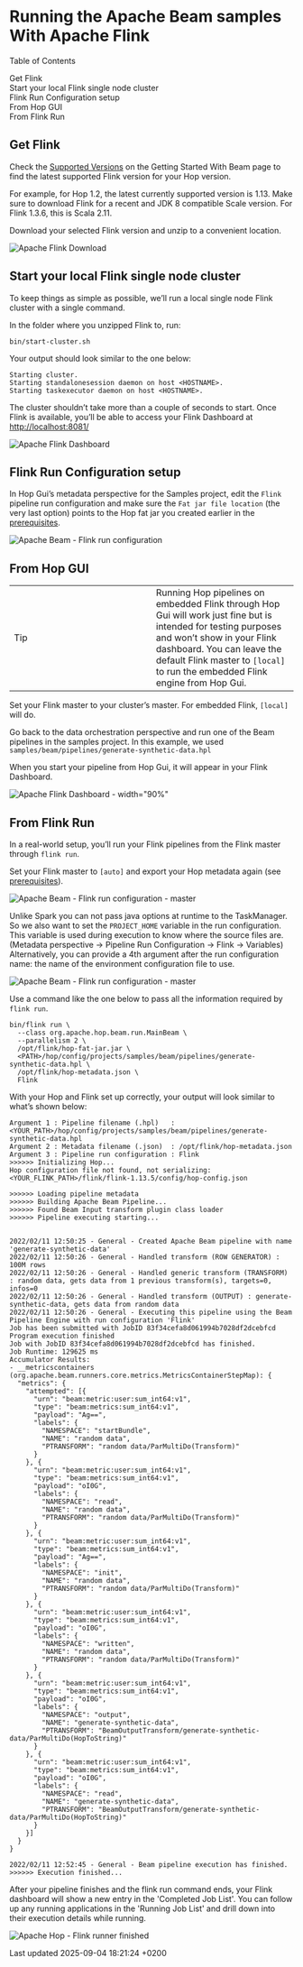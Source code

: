 <div id="header">

# Running the Apache Beam samples With Apache Flink

<div id="toc" class="toc">

<div id="toctitle">

Table of Contents

</div>

  - [Get Flink](#_get_flink)
  - [Start your local Flink single node cluster](#_start_your_local_flink_single_node_cluster)
  - [Flink Run Configuration setup](#_flink_run_configuration_setup)
  - [From Hop GUI](#_from_hop_gui)
  - [From Flink Run](#_from_flink_run)

</div>

</div>

<div id="content">

<div class="sect1">

## Get Flink

<div class="sectionbody">

<div class="paragraph">

Check the [Supported Versions](pipeline/beam/getting-started-with-beam.qq0W3LyhpD#supportedversions) on the Getting Started With Beam page to find the latest supported Flink version for your Hop version.

</div>

<div class="paragraph">

For example, for Hop 1.2, the latest currently supported version is 1.13. Make sure to download Flink for a recent and JDK 8 compatible Scale version. For Flink 1.3.6, this is Scala 2.11.

</div>

<div class="paragraph">

Download your selected Flink version and unzip to a convenient location.

</div>

<div class="paragraph">

<span class="image">![Apache Flink Download](../assets/images/beam/beam-flink-download.png)</span>

</div>

</div>

</div>

<div class="sect1">

## Start your local Flink single node cluster

<div class="sectionbody">

<div class="paragraph">

To keep things as simple as possible, we’ll run a local single node Flink cluster with a single command.

</div>

<div class="paragraph">

In the folder where you unzipped Flink to, run:

</div>

<div class="paragraph">

`bin/start-cluster.sh`

</div>

<div class="paragraph">

Your output should look similar to the one below:

</div>

<div class="listingblock">

<div class="content">

``` highlight
Starting cluster.
Starting standalonesession daemon on host <HOSTNAME>.
Starting taskexecutor daemon on host <HOSTNAME>.
```

</div>

</div>

<div class="paragraph">

The cluster shouldn’t take more than a couple of seconds to start. Once Flink is available, you’ll be able to access your Flink Dashboard at <http://localhost:8081/>

</div>

<div class="paragraph">

<span class="image">![Apache Flink Dashboard](../assets/images/beam/beam-flink-ui.png)</span>

</div>

</div>

</div>

<div class="sect1">

## Flink Run Configuration setup

<div class="sectionbody">

<div class="paragraph">

In Hop Gui’s metadata perspective for the Samples project, edit the `Flink` pipeline run configuration and make sure the `Fat jar file location` (the very last option) points to the Hop fat jar you created earlier in the [prerequisites](pipeline/beam/running-the-beam-samples.qq0W3LyhpD#prerequisites).

</div>

<div class="paragraph">

<span class="image">![Apache Beam - Flink run configuration](../assets/images/beam/beam-flink-run-config.png)</span>

</div>

</div>

</div>

<div class="sect1">

## From Hop GUI

<div class="sectionbody">

<div class="admonitionblock tip">

<table>
<colgroup>
<col style="width: 50%" />
<col style="width: 50%" />
</colgroup>
<tbody>
<tr class="odd">
<td><div class="title">
Tip
</div></td>
<td>Running Hop pipelines on embedded Flink through Hop Gui will work just fine but is intended for testing purposes and won’t show in your Flink dashboard. You can leave the default Flink master to <code>[local]</code> to run the embedded Flink engine from Hop Gui.</td>
</tr>
</tbody>
</table>

</div>

<div class="paragraph">

Set your Flink master to your cluster’s master. For embedded Flink, `[local]` will do.

</div>

<div class="paragraph">

Go back to the data orchestration perspective and run one of the Beam pipelines in the samples project. In this example, we used `samples/beam/pipelines/generate-synthetic-data.hpl`

</div>

<div class="paragraph">

When you start your pipeline from Hop Gui, it will appear in your Flink Dashboard.

</div>

<div class="paragraph">

<span class="image">![Apache Flink Dashboard - width="90%"](../assets/images/beam/beam-flink-running.png)</span>

</div>

</div>

</div>

<div class="sect1">

## From Flink Run

<div class="sectionbody">

<div class="paragraph">

In a real-world setup, you’ll run your Flink pipelines from the Flink master through `flink run`.

</div>

<div class="paragraph">

Set your Flink master to `[auto]` and export your Hop metadata again (see [prerequisites](pipeline/beam/running-the-beam-samples.qq0W3LyhpD#prerequisites)).

</div>

<div class="paragraph">

<span class="image">![Apache Beam - Flink run configuration - master](../assets/images/beam/beam-flink-run-config-host.png)</span>

</div>

<div class="paragraph">

Unlike Spark you can not pass java options at runtime to the TaskManager. So we also want to set the `PROJECT_HOME` variable in the run configuration. This variable is used during execution to know where the source files are. (Metadata perspective → Pipeline Run Configuration → Flink → Variables) Alternatively, you can provide a 4th argument after the run configuration name: the name of the environment configuration file to use.

</div>

<div class="paragraph">

<span class="image">![Apache Beam - Flink run configuration - master](../assets/images/beam/beam-flink-run-config-variables.png)</span>

</div>

<div class="paragraph">

Use a command like the one below to pass all the information required by `flink run`.

</div>

<div class="listingblock">

<div class="content">

``` highlight
bin/flink run \
  --class org.apache.hop.beam.run.MainBeam \
  --parallelism 2 \
  /opt/flink/hop-fat-jar.jar \
  <PATH>/hop/config/projects/samples/beam/pipelines/generate-synthetic-data.hpl \
  /opt/flink/hop-metadata.json \
  Flink
```

</div>

</div>

<div class="paragraph">

With your Hop and Flink set up correctly, your output will look similar to what’s shown below:

</div>

<div class="listingblock">

<div class="content">

``` highlight
Argument 1 : Pipeline filename (.hpl)   : <YOUR_PATH>/hop/config/projects/samples/beam/pipelines/generate-synthetic-data.hpl
Argument 2 : Metadata filename (.json)  : /opt/flink/hop-metadata.json
Argument 3 : Pipeline run configuration : Flink
>>>>>> Initializing Hop...
Hop configuration file not found, not serializing: <YOUR_FLINK_PATH>/flink/flink-1.13.5/config/hop-config.json

>>>>>> Loading pipeline metadata
>>>>>> Building Apache Beam Pipeline...
>>>>>> Found Beam Input transform plugin class loader
>>>>>> Pipeline executing starting...


2022/02/11 12:50:25 - General - Created Apache Beam pipeline with name 'generate-synthetic-data'
2022/02/11 12:50:26 - General - Handled transform (ROW GENERATOR) : 100M rows
2022/02/11 12:50:26 - General - Handled generic transform (TRANSFORM) : random data, gets data from 1 previous transform(s), targets=0, infos=0
2022/02/11 12:50:26 - General - Handled transform (OUTPUT) : generate-synthetic-data, gets data from random data
2022/02/11 12:50:26 - General - Executing this pipeline using the Beam Pipeline Engine with run configuration 'Flink'
Job has been submitted with JobID 83f34cefa8d061994b7028df2dcebfcd
Program execution finished
Job with JobID 83f34cefa8d061994b7028df2dcebfcd has finished.
Job Runtime: 129625 ms
Accumulator Results:
- __metricscontainers (org.apache.beam.runners.core.metrics.MetricsContainerStepMap): {
  "metrics": {
    "attempted": [{
      "urn": "beam:metric:user:sum_int64:v1",
      "type": "beam:metrics:sum_int64:v1",
      "payload": "Ag==",
      "labels": {
        "NAMESPACE": "startBundle",
        "NAME": "random data",
        "PTRANSFORM": "random data/ParMultiDo(Transform)"
      }
    }, {
      "urn": "beam:metric:user:sum_int64:v1",
      "type": "beam:metrics:sum_int64:v1",
      "payload": "oI0G",
      "labels": {
        "NAMESPACE": "read",
        "NAME": "random data",
        "PTRANSFORM": "random data/ParMultiDo(Transform)"
      }
    }, {
      "urn": "beam:metric:user:sum_int64:v1",
      "type": "beam:metrics:sum_int64:v1",
      "payload": "Ag==",
      "labels": {
        "NAMESPACE": "init",
        "NAME": "random data",
        "PTRANSFORM": "random data/ParMultiDo(Transform)"
      }
    }, {
      "urn": "beam:metric:user:sum_int64:v1",
      "type": "beam:metrics:sum_int64:v1",
      "payload": "oI0G",
      "labels": {
        "NAMESPACE": "written",
        "NAME": "random data",
        "PTRANSFORM": "random data/ParMultiDo(Transform)"
      }
    }, {
      "urn": "beam:metric:user:sum_int64:v1",
      "type": "beam:metrics:sum_int64:v1",
      "payload": "oI0G",
      "labels": {
        "NAMESPACE": "output",
        "NAME": "generate-synthetic-data",
        "PTRANSFORM": "BeamOutputTransform/generate-synthetic-data/ParMultiDo(HopToString)"
      }
    }, {
      "urn": "beam:metric:user:sum_int64:v1",
      "type": "beam:metrics:sum_int64:v1",
      "payload": "oI0G",
      "labels": {
        "NAMESPACE": "read",
        "NAME": "generate-synthetic-data",
        "PTRANSFORM": "BeamOutputTransform/generate-synthetic-data/ParMultiDo(HopToString)"
      }
    }]
  }
}

2022/02/11 12:52:45 - General - Beam pipeline execution has finished.
>>>>>> Execution finished...
```

</div>

</div>

<div class="paragraph">

After your pipeline finishes and the flink run command ends, your Flink dashboard will show a new entry in the 'Completed Job List'. You can follow up any running applications in the 'Running Job List' and drill down into their execution details while running.

</div>

<div class="paragraph">

<span class="image">![Apache Hop - Flink runner finished](../assets/images/beam/beam-flink-finished.png)</span>

</div>

</div>

</div>

</div>

<div id="footer">

<div id="footer-text">

Last updated 2025-09-04 18:21:24 +0200

</div>

</div>

